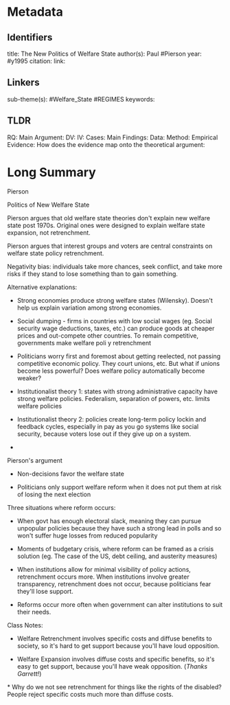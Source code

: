 # Metadata
## Identifiers
title: The New Politics of Welfare State 
author(s): Paul #Pierson
year: #y1995
citation:
link:

## Linkers

sub-theme(s): #Welfare_State #REGIMES 
keywords:

## TLDR

RQ:
Main Argument:
DV:
IV:
Cases:
Main Findings:
Data:
Method:
Empirical Evidence: 
How does the evidence map onto the theoretical argument: 

# Long Summary
Pierson

Politics of New Welfare State

Pierson argues that old welfare state theories don\'t explain new
welfare state post 1970s. Original ones were designed to explain welfare
state expansion, not retrenchment.

Pierson argues that interest groups and voters are central constraints
on welfare state policy retrenchment.

Negativity bias: individuals take more chances, seek conflict, and take
more risks if they stand to lose something than to gain something.

Alternative explanations:

-   Strong economies produce strong welfare states (Wilensky). Doesn\'t
    help us explain variation among strong economies.

-   Social dumping - firms in countries with low social wages (eg.
    Social security wage deductions, taxes, etc.) can produce goods at
    cheaper prices and out-compete other countries. To remain
    competitive, governments make welfare poli y retrenchment

-   Politicians worry first and foremost about getting reelected, not
    passing competitive economic policy. They court unions, etc. But
    what if unions become less powerful? Does welfare policy
    automatically become weaker?

-   Institutionalist theory 1: states with strong administrative
    capacity have strong welfare policies. Federalism, separation of
    powers, etc. limits welfare policies

-   Institutionalist theory 2: policies create long-term policy lockin
    and feedback cycles, especially in pay as you go systems like social
    security, because voters lose out if they give up on a system.

-   

Pierson\'s argument

-   Non-decisions favor the welfare state

-   Politicians only support welfare reform when it does not put them at
    risk of losing the next election

Three situations where reform occurs:

-   When govt has enough electoral slack, meaning they can pursue
    unpopular policies because they have such a strong lead in polls and
    so won\'t suffer huge losses from reduced popularity

-   Moments of budgetary crisis, where reform can be framed as a crisis
    solution (eg. The case of the US, debt ceiling, and austerity
    measures)

-   When institutions allow for minimal visibility of policy actions,
    retrenchment occurs more. When institutions involve greater
    transparency, retrenchment does not occur, because politicians fear
    they\'ll lose support.

-   Reforms occur more often when government can alter institutions to
    suit their needs.

Class Notes:

-   Welfare Retrenchment involves specific costs and diffuse benefits to
    society, so it's hard to get support because you'll have loud
    opposition.

-   Welfare Expansion involves diffuse costs and specific benefits, so
    it's easy to get support, because you'll have weak opposition.
    (*Thanks Garrett!*)

\* Why do we not see retrenchment for things like the rights of the
disabled? People reject specific costs much more than diffuse costs.
